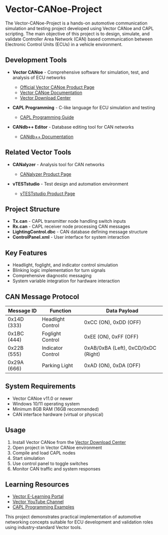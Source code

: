 # Vector-CANoe-Project

The Vector-CANoe-Project is a hands-on automotive communication simulation and testing project developed using Vector CANoe and CAPL scripting. The main objective of this project is to design, simulate, and validate Controller Area Network (CAN) based communication between Electronic Control Units (ECUs) in a vehicle environment.

## Development Tools
- **Vector CANoe** - Comprehensive software for simulation, test, and analysis of ECU networks
  - [Official Vector CANoe Product Page](https://www.vector.com/int/en/products/products-a-z/software/canoe/)
  - [Vector CANoe Documentation](https://www.vector.com/int/en/products/products-a-z/software/canoe/#documents)
  - [Vector Download Center](https://www.vector.com/int/en/services/downloads/)

- **CAPL Programming** - C-like language for ECU simulation and testing
  - [CAPL Programming Guide](https://www.vector.com/int/en/know-how/technology/capl/)

- **CANdb++ Editor** - Database editing tool for CAN networks
  - [CANdb++ Documentation](https://www.vector.com/int/en/products/products-a-z/software/candb/)

## Related Vector Tools
- **CANalyzer** - Analysis tool for CAN networks
  - [CANalyzer Product Page](https://www.vector.com/int/en/products/products-a-z/software/canalyzer/)
  
- **vTESTstudio** - Test design and automation environment
  - [vTESTstudio Product Page](https://www.vector.com/int/en/products/products-a-z/software/vteststudio/)

## Project Structure
- **Tx.can** - CAPL transmitter node handling switch inputs
- **Rx.can** - CAPL receiver node processing CAN messages
- **LightingControl.dbc** - CAN database defining message structure
- **ControlPanel.xml** - User interface for system interaction

## Key Features
- Headlight, foglight, and indicator control simulation
- Blinking logic implementation for turn signals
- Comprehensive diagnostic messaging
- System variable integration for hardware interaction

## CAN Message Protocol
| Message ID | Function | Data Payload |
|------------|----------|-------------|
| 0x14D (333) | Headlight Control | 0xCC (ON), 0xDD (OFF) |
| 0x1BC (444) | Foglight Control | 0xEE (ON), 0xFF (OFF) |
| 0x22B (555) | Indicator Control | 0xAB/0xBA (Left), 0xCD/0xDC (Right) |
| 0x29A (666) | Parking Light | 0xAD (ON), 0xDA (OFF) |

## System Requirements
- Vector CANoe v11.0 or newer
- Windows 10/11 operating system
- Minimum 8GB RAM (16GB recommended)
- CAN interface hardware (virtual or physical)

## Usage
1. Install Vector CANoe from the [Vector Download Center](https://www.vector.com/int/en/services/downloads/)
2. Open project in Vector CANoe environment
3. Compile and load CAPL nodes
4. Start simulation
5. Use control panel to toggle switches
6. Monitor CAN traffic and system responses

## Learning Resources
- [Vector E-Learning Portal](https://www.vector.com/int/en/services/training/e-learning/)
- [Vector YouTube Channel](https://www.youtube.com/user/VectorIVX)
- [CAPL Programming Examples](https://www.vector.com/int/en/know-how/technology/capl/capl-code-examples/)

This project demonstrates practical implementation of automotive networking concepts suitable for ECU development and validation roles using industry-standard Vector tools.
